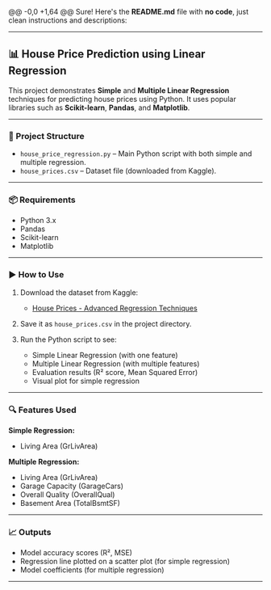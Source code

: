@@ -0,0 +1,64 @@
Sure! Here's the **README.md** file with **no code**, just clean instructions and descriptions:

---

## 📊 House Price Prediction using Linear Regression

This project demonstrates **Simple** and **Multiple Linear Regression** techniques for predicting house prices using Python. It uses popular libraries such as **Scikit-learn**, **Pandas**, and **Matplotlib**.

---

### 📁 Project Structure

* `house_price_regression.py` – Main Python script with both simple and multiple regression.
* `house_prices.csv` – Dataset file (downloaded from Kaggle).

---

### 📦 Requirements

* Python 3.x
* Pandas
* Scikit-learn
* Matplotlib

---

### ▶️ How to Use

1. Download the dataset from Kaggle:

   * [House Prices - Advanced Regression Techniques](https://www.kaggle.com/c/house-prices-advanced-regression-techniques/data)
2. Save it as `house_prices.csv` in the project directory.
3. Run the Python script to see:

   * Simple Linear Regression (with one feature)
   * Multiple Linear Regression (with multiple features)
   * Evaluation results (R² score, Mean Squared Error)
   * Visual plot for simple regression

---

### 🔍 Features Used

**Simple Regression:**

* Living Area (GrLivArea)

**Multiple Regression:**

* Living Area (GrLivArea)
* Garage Capacity (GarageCars)
* Overall Quality (OverallQual)
* Basement Area (TotalBsmtSF)

---

### 📈 Outputs

* Model accuracy scores (R², MSE)
* Regression line plotted on a scatter plot (for simple regression)
* Model coefficients (for multiple regression)

---
